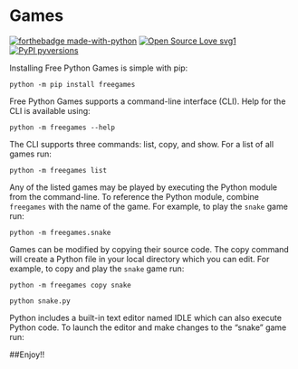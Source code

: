 # Games

[![forthebadge made-with-python](http://ForTheBadge.com/images/badges/made-with-python.svg)](https://www.python.org/)
[![Open Source Love svg1](https://badges.frapsoft.com/os/v1/open-source.svg?v=103)](https://github.com/ellerbrock/open-source-badges/)
[![PyPI pyversions](https://img.shields.io/pypi/pyversions/ansicolortags.svg)](https://pypi.python.org/)


Installing Free Python Games is simple with pip:
```
python -m pip install freegames
```
Free Python Games supports a command-line interface (CLI). Help for the CLI is available using:
```
python -m freegames --help
```
The CLI supports three commands: list, copy, and show. For a list of all games run:
```
python -m freegames list
```
Any of the listed games may be played by executing the Python module from the command-line. To reference the Python module, combine `freegames` with the name of the game. For example, to play the `snake` game run:
```
python -m freegames.snake
```
Games can be modified by copying their source code. The copy command will create a Python file in your local directory which you can edit. For example, to copy and play the `snake` game run:

```
python -m freegames copy snake
```
```
python snake.py
```
Python includes a built-in text editor named IDLE which can also execute Python code. To launch the editor and make changes to the “snake” game run:

##Enjoy!!

